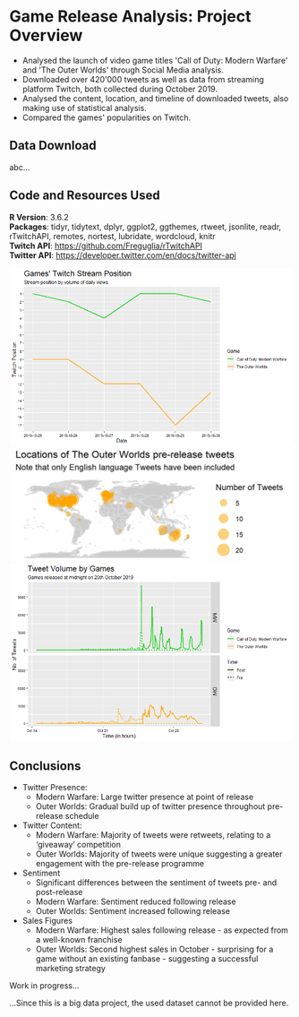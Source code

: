 # Game Release Analysis: Project Overview
- Analysed the launch of video game titles 'Call of Duty: Modern Warfare' and 'The Outer Worlds' through Social Media analysis.
- Downloaded over 420'000 tweets as well as data from streaming platform Twitch, both collected during October 2019.
- Analysed the content, location, and timeline of downloaded tweets, also making use of statistical analysis.
- Compared the games' popularities on Twitch.

## Data Download
abc...

## Code and Resources Used
__R Version__: 3.6.2 \
__Packages__: tidyr, tidytext, dplyr, ggplot2, ggthemes, rtweet, jsonlite, readr, rTwitchAPI, remotes, nortest, lubridate, wordcloud, knitr \
__Twitch API__: https://github.com/Freguglia/rTwitchAPI \
__Twitter API__: https://developer.twitter.com/en/docs/twitter-api 


![alt text](https://github.com/MaximilianGoepfert/Game-Release-Analysis/blob/master/StreamPosition.png "Twitch Most Streamed Games Position")
![alt text](https://github.com/MaximilianGoepfert/Game-Release-Analysis/blob/master/Outer_Worlds_Pre-Release_Location_Map.png "Location Map")
![alt text](https://github.com/MaximilianGoepfert/Game-Release-Analysis/blob/master/Tweet_timeline.png "Tweet Timeline")


## Conclusions
- Twitter Presence:
  + Modern Warfare: Large twitter presence at point of release
  + Outer Worlds: Gradual build up of twitter presence throughout pre-release schedule
- Twitter Content:
  + Modern Warfare: Majority of tweets were retweets, relating to a ‘giveaway’ competition
  + Outer Worlds: Majority of tweets were unique suggesting a greater engagement with the pre-release programme
- Sentiment
  + Significant differences between the sentiment of tweets pre- and post-release
  + Modern Warfare: Sentiment reduced following release
  + Outer Worlds: Sentiment increased following release
- Sales Figures
  + Modern Warfare: Highest sales following release - as expected from a well-known franchise
  + Outer Worlds: Second highest sales in October - surprising for a game without an existing fanbase - suggesting a successful marketing strategy


Work in progress...

...Since this is a big data project, the used dataset cannot be provided here.
